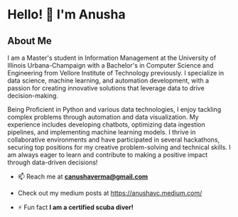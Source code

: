 # Hello! 👋 I'm Anusha

## About Me
I am a Master's student in Information Management at the University of Illinois Urbana-Champaign with a Bachelor's in Computer Science and Engineering from Vellore Institute of Technology previously. I specialize in data science, machine learning, and automation development, with a passion for creating innovative solutions that leverage data to drive decision-making.

Being Proficient in Python and various data technologies, I enjoy tackling complex problems through automation and data visualization. My experience includes developing chatbots, optimizing data ingestion pipelines, and implementing machine learning models. I thrive in collaborative environments and have participated in several hackathons, securing top positions for my creative problem-solving and technical skills. I am always eager to learn and contribute to making a positive impact through data-driven decisions!

- 📫 Reach me at **canushaverma@gmail.com**

- Check out my medium posts at https://anushavc.medium.com/

- ⚡ Fun fact **I am a certified scuba diver!**
